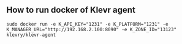 ## How to run docker of Klevr agent
```
sudo docker run -e K_API_KEY="1231" -e K_PLATFORM="1231" -e K_MANAGER_URL="http://192.168.2.100:8090" -e K_ZONE_ID="13123" klevry/klevr-agent
```
